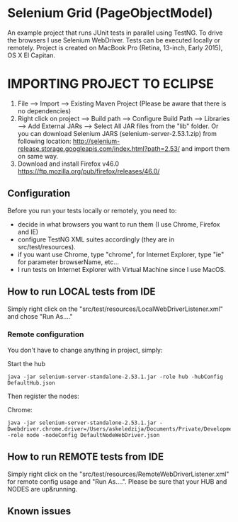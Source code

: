 # Selenium Grid (PageObjectModel)

An example project that runs JUnit tests in parallel using TestNG.
To drive the browsers I use Selenium WebDriver.
Tests can be executed locally or remotely.
Project is created on MacBook Pro (Retina, 13-inch, Early 2015), OS X El Capitan.

# IMPORTING PROJECT TO ECLIPSE
1. File --> Import --> Existing Maven Project (Please be aware that there is no dependencies)
2. Right click on project --> Build path --> Configure Build Path --> Libraries --> Add External JARs --> Select All JAR files from the "lib" folder. Or you can download Selenium JARS (selenium-server-2.53.1.zip) from following location: http://selenium-release.storage.googleapis.com/index.html?path=2.53/ and import them on same way.
3. Download and install Firefox v46.0
https://ftp.mozilla.org/pub/firefox/releases/46.0/

## Configuration
Before you run your tests locally or remotely, you need to:

* decide in what browsers you want to run them (I use Chrome, Firefox and IE) 
* configure TestNG XML suites accordingly (they are in src/test/resources).
* if you want use Chrome, type "chrome", for Internet Explorer, type "ie" for parameter browserName, etc...
* I run tests on Internet Explorer with Virtual Machine since I use MacOS.


## How to run LOCAL tests from IDE
Simply right click on the "src/test/resources/LocalWebDriverListener.xml" and chose "Run As...."

### Remote configuration
You don't have to change anything in project, simply:

Start the hub

    java -jar selenium-server-standalone-2.53.1.jar -role hub -hubConfig DefaultHub.json

Then register the nodes:

Chrome:

    java -jar selenium-server-standalone-2.53.1.jar -Dwebdriver.chrome.driver=/Users/askeledzija/Documents/Private/Development/selenium/driver/chromedriver -role node -nodeConfig DefaultNodeWebDriver.json

## How to run REMOTE tests from IDE
Simply right click on the "src/test/resources/RemoteWebDriverListener.xml" for remote config usage and "Run As....".
Please be sure that your HUB and NODES are up&running.


## Known issues
